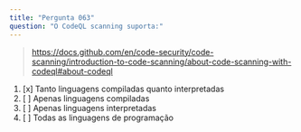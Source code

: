```yaml
---
title: "Pergunta 063"
question: "O CodeQL scanning suporta:"
---
```



> https://docs.github.com/en/code-security/code-scanning/introduction-to-code-scanning/about-code-scanning-with-codeql#about-codeql
1. [x] Tanto linguagens compiladas quanto interpretadas  
1. [ ] Apenas linguagens compiladas  
1. [ ] Apenas linguagens interpretadas  
1. [ ] Todas as linguagens de programação  
